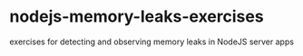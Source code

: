 # nodejs-memory-leaks-exercises
exercises for detecting and observing memory leaks in NodeJS server apps
